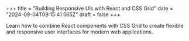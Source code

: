 +++
title = "Building Responsive UIs with React and CSS Grid"
date = "2024-09-04T09:15:41.565Z"
draft = false
+++

  Learn how to combine React components with CSS Grid to create flexible and responsive user interfaces for modern web applications.
        